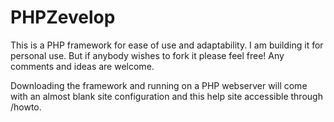 # PHPZevelop

This is a PHP framework for ease of use and adaptability. I am building it for personal use.
But if anybody wishes to fork it please feel free! Any comments and ideas are welcome.

Downloading the framework and running on a PHP webserver will come with an almost blank site configuration and this help site accessible through /howto.